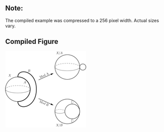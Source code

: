 Note:
-----

The compiled example was compressed to a 256
pixel width. Actual sizes vary.

Compiled Figure
---------------
![Example](Homotopy_Quotient_Example.png)
